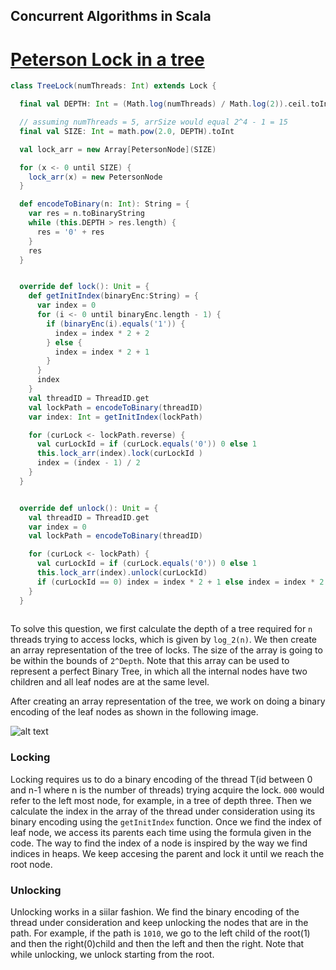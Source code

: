 ## Concurrent Algorithms in Scala

# [Peterson Lock in a tree](https://www.seas.upenn.edu/~alur/Spring09/hw1.pdf)

````scala
class TreeLock(numThreads: Int) extends Lock {

  final val DEPTH: Int = (Math.log(numThreads) / Math.log(2)).ceil.toInt

  // assuming numThreads = 5, arrSize would equal 2^4 - 1 = 15
  final val SIZE: Int = math.pow(2.0, DEPTH).toInt

  val lock_arr = new Array[PetersonNode](SIZE)

  for (x <- 0 until SIZE) {
    lock_arr(x) = new PetersonNode
  }

  def encodeToBinary(n: Int): String = {
    var res = n.toBinaryString
    while (this.DEPTH > res.length) {
      res = '0' + res
    }
    res
  }


  override def lock(): Unit = {
    def getInitIndex(binaryEnc:String) = {
      var index = 0
      for (i <- 0 until binaryEnc.length - 1) {
        if (binaryEnc(i).equals('1')) {
          index = index * 2 + 2
        } else {
          index = index * 2 + 1
        }
      }
      index
    }
    val threadID = ThreadID.get
    val lockPath = encodeToBinary(threadID)
    var index: Int = getInitIndex(lockPath)

    for (curLock <- lockPath.reverse) {
      val curLockId = if (curLock.equals('0')) 0 else 1
      this.lock_arr(index).lock(curLockId )
      index = (index - 1) / 2
    }
  }


  override def unlock(): Unit = {
    val threadID = ThreadID.get
    var index = 0
    val lockPath = encodeToBinary(threadID)

    for (curLock <- lockPath) {
      val curLockId = if (curLock.equals('0')) 0 else 1
      this.lock_arr(index).unlock(curLockId)
      if (curLockId == 0) index = index * 2 + 1 else index = index * 2 + 2
    }
  }
  
  ````
  
  
  To solve this question, we first calculate the depth of a tree required for ```n``` threads trying to access locks, which is given by ```log_2(n)```. 
  We then create an array representation of the tree of locks. The size of the array is going to be within the bounds of ```2^Depth```. Note that this array can 
  be used to represent a perfect Binary Tree, in which all the internal nodes have two children and all leaf nodes are at the same level.
  
  After creating an array representation of the tree, we work on doing a binary encoding of the leaf nodes as shown in the following image.
  
![alt text][logo]

[logo]: https://www.researchgate.net/profile/Zoltan_Kasa/publication/45900964/figure/fig1/AS:306083185872912@1449987326220/Encoding-of-binary-trees-for-n-4.png "Logo Title Text 2"


### Locking

Locking requires us to do a binary encoding of the thread T(id between 0 and n-1 where n is the number of threads) trying  acquire the lock. `000` would refer to the left most node, for example, in a tree of depth three. Then we calculate the index in the array of the thread under consideration using its binary encoding using the ```getInitIndex``` function. Once we find the index of leaf node, we access its parents each time using the formula given in the code. The way to find the index of a node is inspired by the way we find indices in heaps. We keep accesing the parent and lock it until we reach the root node.

### Unlocking

Unlocking works in a siilar fashion. We find the binary encoding of the thread under consideration and keep unlocking the nodes that are in the path. For example, if the path is ```1010```, we go to the left child of the root(1) and then the right(0)child and then the left and then the right. Note that while unlocking, we unlock starting from the root.

